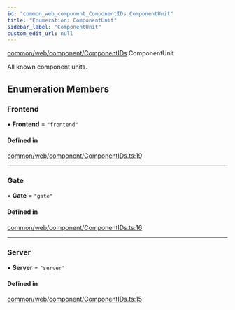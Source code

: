 ```yaml
---
id: "common_web_component_ComponentIDs.ComponentUnit"
title: "Enumeration: ComponentUnit"
sidebar_label: "ComponentUnit"
custom_edit_url: null
---
```


[common/web/component/ComponentIDs](../modules/common_web_component_ComponentIDs.md).ComponentUnit

All known component units.

## Enumeration Members

### Frontend

• **Frontend** = ``"frontend"``

#### Defined in

[common/web/component/ComponentIDs.ts:19](https://github.com/Soroush9978/rds-ng/blob/165bdc6/src/common/web/component/ComponentIDs.ts#L19)

___

### Gate

• **Gate** = ``"gate"``

#### Defined in

[common/web/component/ComponentIDs.ts:16](https://github.com/Soroush9978/rds-ng/blob/165bdc6/src/common/web/component/ComponentIDs.ts#L16)

___

### Server

• **Server** = ``"server"``

#### Defined in

[common/web/component/ComponentIDs.ts:15](https://github.com/Soroush9978/rds-ng/blob/165bdc6/src/common/web/component/ComponentIDs.ts#L15)
